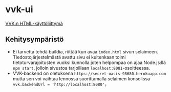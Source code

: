 # vvk-ui
[VVK:n HTML-käyttöliittymä](http://koneidenkapinaadele.github.io/vvk-ui/)

## Kehitysympäristö
* Ei tarvetta tehdä buildia, riittää kun avaa `index.html` sivun selaimeen. Tiedostojärjestelmästä avattu sivu ei kuitenkaan toimi tietoturvarajoitusten vuoksi kunnolla joten helpompaa on ajaa Node.js:llä `npm start`, jolloin sivustoa tarjoillaan `localhost:8081`-osoitteessa.
* VVK-backend on oletuksena `https://secret-oasis-98680.herokuapp.com` mutta sen voi vaihtaa lennossa suorittamalla selaimen konsolissa `vvk.backendUrl = 'http://localhost:8080';`
